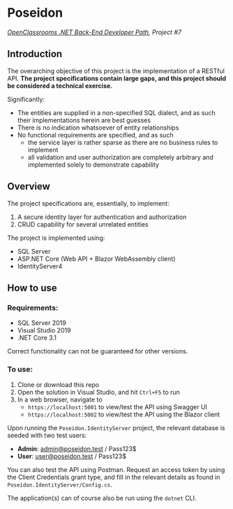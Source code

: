 # Poseidon
_[OpenClassrooms .NET Back-End Developer Path](https://openclassrooms.com/en/paths/156-back-end-developer-net), Project #7_

## Introduction

The overarching objective of this project is the implementation of a RESTful API. **The project specifications contain large gaps, and this project should be considered a technical exercise.**

Significantly:
- The entities are supplied in a non-specified SQL dialect, and as such their implementations herein are best guesses
- There is no indication whatsoever of entity relationships
- No functional requirements are specified, and as such 
    - the service layer is rather sparse as there are no business rules to implement
    - all validation and user authorization are completely arbitrary and implemented solely to demonstrate capability

## Overview

The project specifications are, essentially, to implement:
1. A secure identity layer for authentication and authorization
2. CRUD capability for several unrelated entities 

The project is implemented using:
- SQL Server
- ASP.NET Core (Web API + Blazor WebAssembly client)
- IdentityServer4

## How to use

### Requirements:
- SQL Server 2019
- Visual Studio 2019 
- .NET Core 3.1

Correct functionality can not be guaranteed for other versions.

### To use:
1. Clone or download this repo
2. Open the solution in Visual Studio, and hit `Ctrl+F5` to run
3. In a web browser, navigate to
    - `https://localhost:5001` to view/test the API using Swagger UI
    - `https://localhost:5002` to view/test the API using the Blazor client

Upon running the ``Poseidon.IdentityServer`` project, the relevant database is seeded with two test users:
- **Admin**: admin@poseidon.test / Pass123$
- **User**: user@poseidon.test / Pass123$

You can also test the API using Postman. Request an access token by using the Client Credentials grant type, and fill in the relevant details as found in `Poseidon.IdentityServer/Config.cs`.

The application(s) can of course also be run using the `dotnet` CLI. 



 
